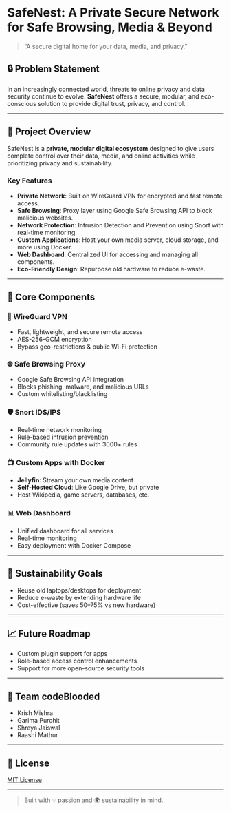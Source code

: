# SafeNest: A Private Secure Network for Safe Browsing, Media & Beyond

> “A secure digital home for your data, media, and privacy.”

## 🔒 Problem Statement

In an increasingly connected world, threats to online privacy and data security continue to evolve. **SafeNest** offers a secure, modular, and eco-conscious solution to provide digital trust, privacy, and control.

---

## 🚀 Project Overview

SafeNest is a **private, modular digital ecosystem** designed to give users complete control over their data, media, and online activities while prioritizing privacy and sustainability.

### Key Features

- **Private Network**: Built on WireGuard VPN for encrypted and fast remote access.
- **Safe Browsing**: Proxy layer using Google Safe Browsing API to block malicious websites.
- **Network Protection**: Intrusion Detection and Prevention using Snort with real-time monitoring.
- **Custom Applications**: Host your own media server, cloud storage, and more using Docker.
- **Web Dashboard**: Centralized UI for accessing and managing all components.
- **Eco-Friendly Design**: Repurpose old hardware to reduce e-waste.

---

## 🔧 Core Components

### 🔐 WireGuard VPN
- Fast, lightweight, and secure remote access
- AES-256-GCM encryption
- Bypass geo-restrictions & public Wi-Fi protection

### 🌐 Safe Browsing Proxy
- Google Safe Browsing API integration
- Blocks phishing, malware, and malicious URLs
- Custom whitelisting/blacklisting

### 🛡️ Snort IDS/IPS
- Real-time network monitoring
- Rule-based intrusion prevention
- Community rule updates with 3000+ rules

### 📺 Custom Apps with Docker
- **Jellyfin**: Stream your own media content
- **Self-Hosted Cloud**: Like Google Drive, but private
- Host Wikipedia, game servers, databases, etc.

### 📊 Web Dashboard
- Unified dashboard for all services
- Real-time monitoring
- Easy deployment with Docker Compose

---

## 🌱 Sustainability Goals

- Reuse old laptops/desktops for deployment
- Reduce e-waste by extending hardware life
- Cost-effective (saves 50–75% vs new hardware)

---

## 📈 Future Roadmap

- Custom plugin support for apps
- Role-based access control enhancements
- Support for more open-source security tools

---

## 👥 Team codeBlooded

- Krish Mishra  
- Garima Purohit  
- Shreya Jaiswal  
- Raashi Mathur

---

## 📄 License

[MIT License](LICENSE)

---

> Built with 💡 passion and 🌍 sustainability in mind.
